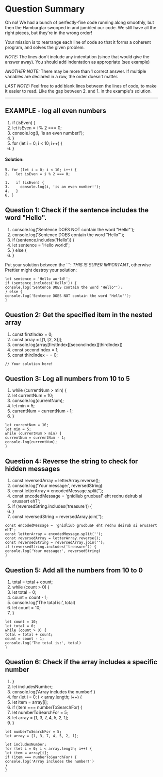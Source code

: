 # Question Summary

Oh no! We had a bunch of perfectly-fine code running along smoothly, but then
the Hamburglar swooped in and jumbled our code. We still have all the right
pieces, but they're in the wrong order!

Your mission is to rearrange each line of code so that it forms a coherent
program, and solves the given problem.

_NOTE:_ The lines don't include any indentation (since that would give the
answer away). You should add indentation as appropriate (see example)

_ANOTHER NOTE:_ There may be more than 1 correct answer. If multiple variables
are declared in a row, the order doesn't matter.

_LAST NOTE:_ Feel free to add blank lines between the lines of code, to make it
easier to read. Like the gap between 2. and 1. in the example's solution.

---

## EXAMPLE - log all even numbers

1. if (isEven) {
2. let isEven = i % 2 === 0;
3. console.log(i, 'is an even number!');
4. }
5. for (let i = 0; i < 10; i++) {
6. }

#### Solution:

```
5. for (let i = 0; i < 10; i++) {
2.   let isEven = i % 2 === 0;

1.   if (isEven) {
3.     console.log(i, 'is an even number!');
4.   }
6. }
```

## Question 1: Check if the sentence includes the word "Hello".

1. console.log('Sentence DOES NOT contain the word "Hello"');
2. console.log('Sentence DOES contain the word "Hello"');
3. if (sentence.includes('Hello')) {
4. let sentence = 'Hello world!';
5. } else {
6. }

Put your solution between the ```:
_THIS IS SUPER IMPORTANT_, otherwise Prettier might destroy your solution:

```
let sentence = 'Hello world!';
if (sentence.includes('Hello')) {
console.log('Sentence DOES contain the word "Hello"');
} else {
console.log('Sentence DOES NOT contain the word "Hello"');
}

```

## Question 2: Get the specified item in the nested array

1. const firstIndex = 0;
2. const array = [[1, [2, 3]]];
3. console.log(array[firstIndex][secondindex][thirdIndex])
4. const secondIndex = 1;
5. const thirdIndex = = 0;

```
// Your solution here!
```

## Question 3: Log all numbers from 10 to 5

1. while (currentNum > min) {
2. let currentNum = 10;
3. console.log(currentNum);
4. let min = 5;
5. currentNum = currentNum - 1;
6. }

```
let currentNum = 10;
let min = 5;
while (currentNum > min) {
currentNum = currentNum - 1;
console.log(currentNum);
}
```

## Question 4: Reverse the string to check for hidden messages

1. const reversedArray = letterArray.reverse();
2. console.log('Your message:', reversedString)
3. const letterArray = encodedMessage.split('');
4. const encodedMessage = 'gnidliub gruobuaF eht rednu deirub si erusaert ehT';
5. if (reversedString.includes('treasure')) {
6. }
7. const reversedString = reversedArray.join('');

```
const encodedMessage = 'gnidliub gruobuaF eht rednu deirub si erusaert ehT';
const letterArray = encodedMessage.split('');
const reversedArray = letterArray.reverse();
const reversedString = reversedArray.join('');
if (reversedString.includes('treasure')) {
console.log('Your message:', reversedString)
}
```

## Question 5: Add all the numbers from 10 to 0

1. total = total + count;
2. while (count > 0) {
3. let total = 0;
4. count = count - 1;
5. console.log('The total is:', total)
6. let count = 10;
7. }

```
let count = 10;
let total = 0;
while (count > 0) {
total = total + count;
count = count - 1;
console.log('The total is:', total)
}
```

## Question 6: Check if the array includes a specific number

1. }
2. let includesNumber;
3. console.log('Array includes the number!')
4. for (let i = 0; i < array.length; i++) {
5. let item = array[i];
6. if (item === numberToSearchFor) {
7. let numberToSearchFor = 5;
8. let array = [1, 3, 7, 4, 5, 2, 1];
9. }

```
let numberToSearchFor = 5;
let array = [1, 3, 7, 4, 5, 2, 1];

let includesNumber;
for (let i = 0; i < array.length; i++) {
let item = array[i];
if (item === numberToSearchFor) {
console.log('Array includes the number!')
}
}
```
